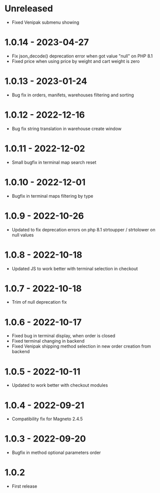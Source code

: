 # Unreleased
- Fixed Venipak submenu showing

# 1.0.14 - 2023-04-27
- Fix json_decode() deprecation error when got value "null" on PHP 8.1
- Fixed price when using price by weight and cart weight is zero

# 1.0.13 - 2023-01-24
- Bug fix in orders, manifets, warehouses filtering and sorting

# 1.0.12 - 2022-12-16
- Bug fix string translation in warehouse create window

# 1.0.11 - 2022-12-02
- Small bugfix in terminal map search reset

# 1.0.10 - 2022-12-01
- Bugfix in terminal maps filtering by type

# 1.0.9 - 2022-10-26
- Updated to fix deprecation errors on php 8.1 strtoupper / strtolower on null values

# 1.0.8 - 2022-10-18
- Updated JS to work better with terminal selection in checkout

# 1.0.7 - 2022-10-18
- Trim of null deprecation fix

# 1.0.6 - 2022-10-17
- Fixed bug in terminal display, when order is closed
- Fixed terminal changing in backend
- Fixed Venipak shipping method selection in new order creation from backend

# 1.0.5 - 2022-10-11
- Updated to work better with checkout modules

# 1.0.4 - 2022-09-21
- Compatibility fix for Magneto 2.4.5

# 1.0.3 - 2022-09-20
- Bugfix in method optional parameters order

# 1.0.2
- First release